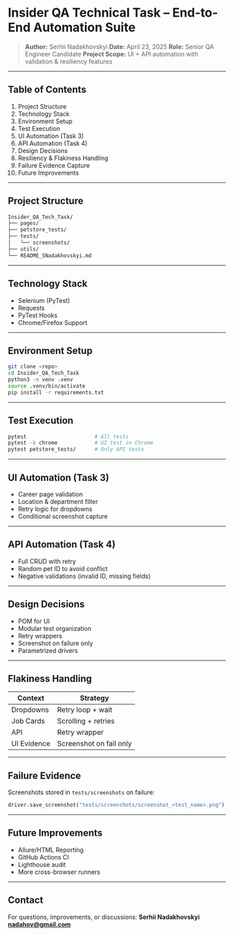 
# Insider QA Technical Task – End-to-End Automation Suite

> **Author:** Serhii Nadakhovskyi
> **Date:** April 23, 2025
> **Role:** Senior QA Engineer Candidate
> **Project Scope:** UI + API automation with validation & resiliency features

---

## Table of Contents

1. Project Structure
2. Technology Stack
3. Environment Setup
4. Test Execution
5. UI Automation (Task 3)
6. API Automation (Task 4)
7. Design Decisions
8. Resiliency & Flakiness Handling
9. Failure Evidence Capture
10. Future Improvements

---

## Project Structure

```bash
Insider_QA_Tech_Task/
├── pages/
├── petstore_tests/
├── tests/
│   └── screenshots/
├── utils/
└── README_SNadakhovskyi.md
```

---

## Technology Stack

- Selenium (PyTest)
- Requests
- PyTest Hooks
- Chrome/Firefox Support

---

## Environment Setup

```bash
git clone <repo>
cd Insider_QA_Tech_Task
python3 -m venv .venv
source .venv/bin/activate
pip install -r requirements.txt
```

---

## Test Execution

```bash
pytest                      # All tests
pytest -k chrome            # UI test in Chrome
pytest petstore_tests/      # Only API tests
```

---

## UI Automation (Task 3)

- Career page validation
- Location & department filter
- Retry logic for dropdowns
- Conditional screenshot capture

---

## API Automation (Task 4)

- Full CRUD with retry
- Random pet ID to avoid conflict
- Negative validations (invalid ID, missing fields)

---

## Design Decisions

- POM for UI
- Modular test organization
- Retry wrappers
- Screenshot on failure only
- Parametrized drivers

---

## Flakiness Handling

| Context     | Strategy                |
|-------------|--------------------------|
| Dropdowns   | Retry loop + wait        |
| Job Cards   | Scrolling + retries      |
| API         | Retry wrapper            |
| UI Evidence | Screenshot on fail only  |

---

## Failure Evidence

Screenshots stored in `tests/screenshots` on failure:

```python
driver.save_screenshot("tests/screenshots/screenshot_<test_name>.png")
```

---

## Future Improvements

- Allure/HTML Reporting
- GitHub Actions CI
- Lighthouse audit
- More cross-browser runners

---

## Contact

For questions, improvements, or discussions:
**Serhii Nadakhovskyi nadahov@gmail.com**
